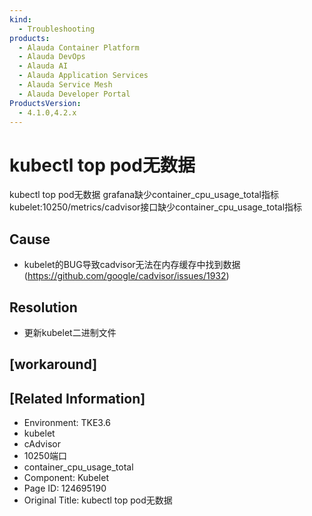 ```yaml
---
kind:
  - Troubleshooting
products:
  - Alauda Container Platform
  - Alauda DevOps
  - Alauda AI
  - Alauda Application Services
  - Alauda Service Mesh
  - Alauda Developer Portal
ProductsVersion:
  - 4.1.0,4.2.x
---
```

<!-- A type of document that involves encountering a fault, diagnosing it, performing root cause analysis, and providing solutions. -->

# kubectl top pod无数据

kubectl top pod无数据 grafana缺少container_cpu_usage_total指标 kubelet:10250/metrics/cadvisor接口缺少container_cpu_usage_total指标

## Cause
- kubelet的BUG导致cadvisor无法在内存缓存中找到数据(https://github.com/google/cadvisor/issues/1932)

## Resolution
- 更新kubelet二进制文件

## [workaround]

## [Related Information]
- Environment: TKE3.6
- kubelet
- cAdvisor
- 10250端口
- container_cpu_usage_total
- Component: Kubelet
- Page ID: 124695190
- Original Title: kubectl top pod无数据
